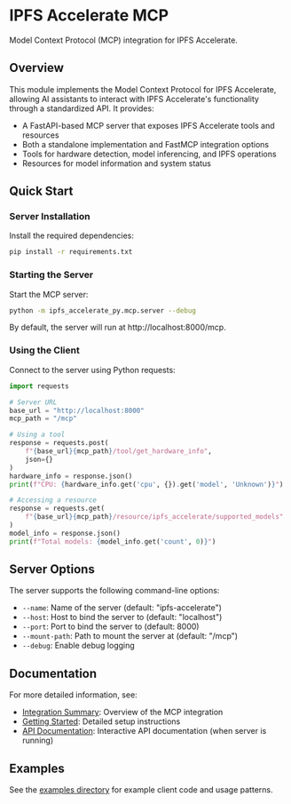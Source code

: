 # IPFS Accelerate MCP

Model Context Protocol (MCP) integration for IPFS Accelerate.

## Overview

This module implements the Model Context Protocol for IPFS Accelerate, allowing AI assistants to interact with IPFS Accelerate's functionality through a standardized API. It provides:

* A FastAPI-based MCP server that exposes IPFS Accelerate tools and resources
* Both a standalone implementation and FastMCP integration options
* Tools for hardware detection, model inferencing, and IPFS operations
* Resources for model information and system status

## Quick Start

### Server Installation

Install the required dependencies:

```bash
pip install -r requirements.txt
```

### Starting the Server

Start the MCP server:

```bash
python -m ipfs_accelerate_py.mcp.server --debug
```

By default, the server will run at http://localhost:8000/mcp.

### Using the Client

Connect to the server using Python requests:

```python
import requests

# Server URL
base_url = "http://localhost:8000"
mcp_path = "/mcp"

# Using a tool
response = requests.post(
    f"{base_url}{mcp_path}/tool/get_hardware_info",
    json={}
)
hardware_info = response.json()
print(f"CPU: {hardware_info.get('cpu', {}).get('model', 'Unknown')}")

# Accessing a resource
response = requests.get(
    f"{base_url}{mcp_path}/resource/ipfs_accelerate/supported_models"
)
model_info = response.json()
print(f"Total models: {model_info.get('count', 0)}")
```

## Server Options

The server supports the following command-line options:

* `--name`: Name of the server (default: "ipfs-accelerate")
* `--host`: Host to bind the server to (default: "localhost")
* `--port`: Port to bind the server to (default: 8000)
* `--mount-path`: Path to mount the server at (default: "/mcp")
* `--debug`: Enable debug logging

## Documentation

For more detailed information, see:

* [Integration Summary](./INTEGRATION_SUMMARY.md): Overview of the MCP integration
* [Getting Started](./GETTING_STARTED.md): Detailed setup instructions
* [API Documentation](http://localhost:8000/docs): Interactive API documentation (when server is running)

## Examples

See the [examples directory](./examples/) for example client code and usage patterns.
